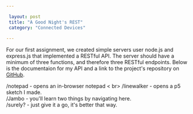 ```yaml
---

 layout: post
 title: "A Good Night's REST"
 category: "Connected Devices"
 
---
```


For our first assignment, we created simple servers user node.js and express.js that implemented a RESTful API. The server should have a minimum of three functions, and therefore three RESTful endpoints. Below is the documentaion for my API and a link to the project's repository on [GitHub](https://github.com/patchbae/RESTful-Server). 

/notepad -  opens an in-browser notepad < br>
/linewalker - opens a p5 sketch I made. <br >
/Jambo - you'll learn two things by navigating here. <br >
/surely? - just give it a go, it's better that way.


